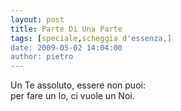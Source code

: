 ```yaml
---
layout: post
title: Parte Di Una Parte
tags: [speciale,scheggia d'essenza,]
date: 2009-05-02 14:04:00
author: pietro
---
```

Un Te assoluto, essere non puoi:<br/>per fare un Io, ci vuole un Noi.
